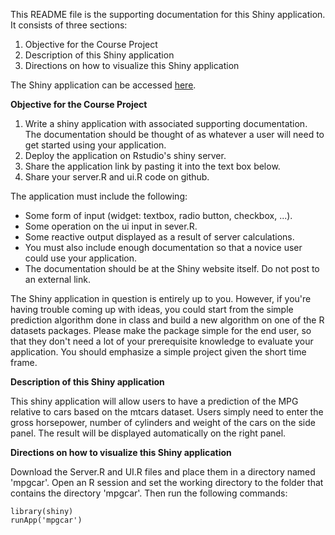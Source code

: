 This README file is the supporting documentation for this Shiny application. It consists of three sections:

1. Objective for the Course Project
2. Description of this Shiny application
3. Directions on how to visualize this Shiny application

The Shiny application can be accessed [here](https://kenntcl.shinyapps.io/mpgcar/).

**Objective for the Course Project**

1. Write a shiny application with associated supporting documentation. The documentation should be thought of as whatever a user         will need to get started using your application.
2. Deploy the application on Rstudio's shiny server.
3. Share the application link by pasting it into the text box below.
4. Share your server.R and ui.R code on github.

The application must include the following:

- Some form of input (widget: textbox, radio button, checkbox, ...).
- Some operation on the ui input in sever.R.
- Some reactive output displayed as a result of server calculations.
- You must also include enough documentation so that a novice user could use your application.
- The documentation should be at the Shiny website itself. Do not post to an external link.

The Shiny application in question is entirely up to you. However, if you're having trouble coming up with ideas, you could start from the simple prediction algorithm done in class and build a new algorithm on one of the R datasets packages. Please make the package simple for the end user, so that they don't need a lot of your prerequisite knowledge to evaluate your application. You should emphasize a simple project given the short time frame. 

**Description of this Shiny application**

This shiny application will allow users to have a prediction of the MPG relative to cars based on the mtcars dataset. Users simply need to enter the gross horsepower, number of cylinders and weight of the cars on the side panel. The result will be displayed automatically on the right panel.

**Directions on how to visualize this Shiny application**

Download the Server.R and UI.R files and place them in a directory named 'mpgcar'. Open an R session and set the working directory to the folder that contains the directory 'mpgcar'. Then run the following commands:

````r{}
library(shiny)
runApp('mpgcar')
````